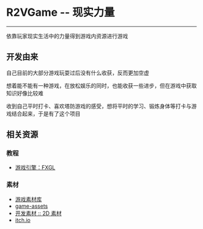 # R2VGame -- 现实力量
***
依靠玩家现实生活中的力量得到游戏内资源进行游戏

## 开发由来
自己目前的大部分游戏玩耍过后没有什么收获，反而更加空虚

想着能不能有一种游戏，在放松娱乐的同时，也能收获一些进步，但在游戏中获取知识好像比较难

收到自己平时打卡、喜欢塔防游戏的感受，想将平时的学习、锻炼身体等打卡与游戏结合起来，于是有了这个项目

## 相关资源
### 教程
- [游戏引擎：FXGL](https://github.com/AlmasB/FXGL/wiki/FXGL-11)

### 素材
- [游戏素材库](https://game-icons.net/)
- [game-assets](https://itch.io/game-assets/tag-2d)
- [开发素材 :: 2D 素材](https://indienova.com/resource/2d/p/2)
- [itch.io](https://itch.io/game-assets/tag-2d)